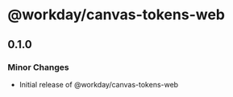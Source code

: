 # @workday/canvas-tokens-web

## 0.1.0

### Minor Changes

- Initial release of @workday/canvas-tokens-web
